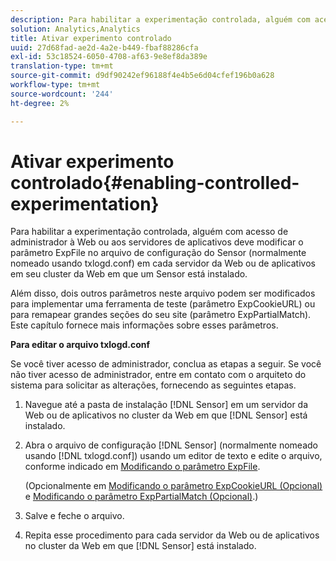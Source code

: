 ```yaml
---
description: Para habilitar a experimentação controlada, alguém com acesso de administrador à Web ou aos servidores de aplicativos deve modificar o parâmetro ExpFile no arquivo de configuração do Sensor (normalmente nomeado usando txlogd.conf) em cada servidor da Web ou de aplicativos em seu cluster da Web em que um Sensor está instalado.
solution: Analytics,Analytics
title: Ativar experimento controlado
uuid: 27d68fad-ae2d-4a2e-b449-fbaf88286cfa
exl-id: 53c18524-6050-4708-af63-9e8ef8da389e
translation-type: tm+mt
source-git-commit: d9df90242ef96188f4e4b5e6d04cfef196b0a628
workflow-type: tm+mt
source-wordcount: '244'
ht-degree: 2%

---
```


# Ativar experimento controlado{#enabling-controlled-experimentation}

Para habilitar a experimentação controlada, alguém com acesso de administrador à Web ou aos servidores de aplicativos deve modificar o parâmetro ExpFile no arquivo de configuração do Sensor (normalmente nomeado usando txlogd.conf) em cada servidor da Web ou de aplicativos em seu cluster da Web em que um Sensor está instalado.

Além disso, dois outros parâmetros neste arquivo podem ser modificados para implementar uma ferramenta de teste (parâmetro ExpCookieURL) ou para remapear grandes seções do seu site (parâmetro ExpPartialMatch). Este capítulo fornece mais informações sobre esses parâmetros.

**Para editar o arquivo txlogd.conf**

Se você tiver acesso de administrador, conclua as etapas a seguir. Se você não tiver acesso de administrador, entre em contato com o arquiteto do sistema para solicitar as alterações, fornecendo as seguintes etapas.

1. Navegue até a pasta de instalação [!DNL Sensor] em um servidor da Web ou de aplicativos no cluster da Web em que [!DNL Sensor] está instalado.
1. Abra o arquivo de configuração [!DNL Sensor] (normalmente nomeado usando [!DNL txlogd.conf]) usando um editor de texto e edite o arquivo, conforme indicado em [Modificando o parâmetro ExpFile](../../../home/c-undst-ctrld-exp/t-en-ctrld-exp/c-mod-expfile-prm.md#concept-25232b386a654870becc789d4f1fcc28).

   (Opcionalmente em [Modificando o parâmetro ExpCookieURL (Opcional)](../../../home/c-undst-ctrld-exp/t-en-ctrld-exp/c-mod-expckurl-prm.md#concept-215bf86bab4e4ec0b0cc803ec48a8fcf) e [Modificando o parâmetro ExpPartialMatch (Opcional)](../../../home/c-undst-ctrld-exp/t-en-ctrld-exp/c-mod-expplmth-prm.md#concept-9c817c4c49b74287b0f70d6a1a37655e).)

1. Salve e feche o arquivo.
1. Repita esse procedimento para cada servidor da Web ou de aplicativos no cluster da Web em que [!DNL Sensor] está instalado.
